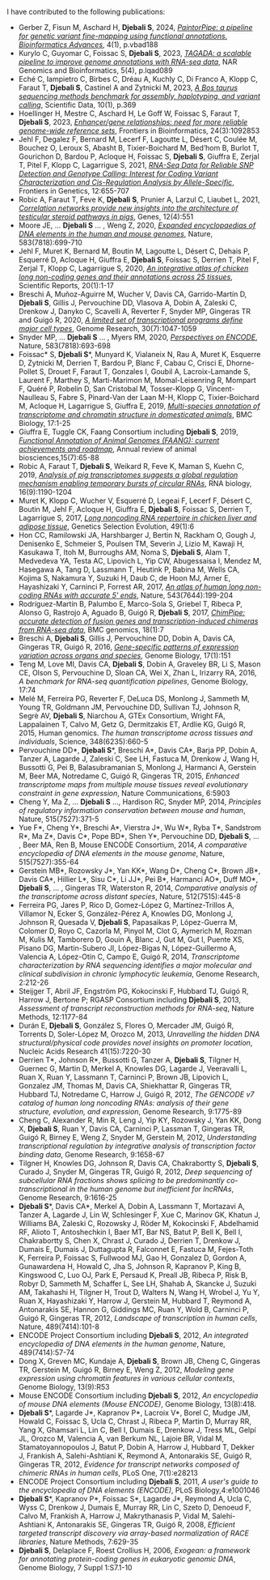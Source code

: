 I have contributed to the following publications:
* Gerber Z, Fisun M, Aschard H, **Djebali S**, 2024, [*PaintorPipe: a pipeline for genetic variant fine-mapping using functional annotations. Bioinformatics Advances*](https://academic.oup.com/bioinformaticsadvances/article/4/1/vbad188/7486556), 4(1), p.vbad188
* Kurylo C, Guyomar C, Foissac S, **Djebali S**, 2023, [*TAGADA: a scalable pipeline to improve genome annotations with RNA-seq data*](https://academic.oup.com/nargab/article/5/4/lqad089/7318076), NAR Genomics and Bioinformatics, 5(4), p.lqad089
* Eché C, Iampietro C, Birbes C, Dréau A, Kuchly C, Di Franco A, Klopp C, Faraut T, **Djebali S**, Castinel A and Zytnicki M, 2023, [*A Bos taurus sequencing methods benchmark for assembly, haplotyping, and variant calling*](https://www.nature.com/articles/s41597-023-02249-1), Scientific Data, 10(1), p.369
* Hoellinger H, Mestre C, Aschard H, Le Goff W, Foissac S, Faraut T, **Djebali S**, 2023, [*Enhancer/gene relationships: need for more reliable genome-wide reference sets*](https://www.frontiersin.org/journals/bioinformatics/articles/10.3389/fbinf.2023.1092853/full), Frontiers in Bioinformatics, 24(3):1092853
* Jehl F, Degalez F, Bernard M, Lecerf F, Lagoutte L, Désert C, Coulée M, Bouchez O, Leroux S, Abasht B, Tixier-Boichard M, Bed’hom B, Burlot T, Gourichon D, Bardou P, Acloque H, Foissac S, **Djebali S**, Giuffra E, Zerjal T, Pitel F, Klopp C, Lagarrigue S, 2021, [*RNA-Seq Data for Reliable SNP Detection and Genotype Calling: Interest for Coding Variant Characterization and Cis-Regulation Analysis by Allele-Specific*](https://www.frontiersin.org/journals/genetics/articles/10.3389/fgene.2021.655707/full), Frontiers in Genetics, 12:655-707
* Robic A, Faraut T, Feve K, **Djebali S**, Prunier A, Larzul C, Liaubet L, 2021, [*Correlation networks provide new insights into the architecture of testicular steroid pathways in pigs*](https://www.mdpi.com/2073-4425/12/4/551), Genes, 12(4):551
* Moore JE, ... **Djebali S** ... , Weng Z, 2020, [*Expanded encyclopaedias of DNA elements in the human and mouse genomes*](https://www.nature.com/articles/s41586-020-2493-4), Nature, 583(7818):699-710
* Jehl F, Muret K, Bernard M, Boutin M, Lagoutte L, Désert C, Dehais P, Esquerré D, Acloque H, Giuffra E, **Djebali S**, Foissac S, Derrien T, Pitel F, Zerjal T, Klopp C, Lagarrigue S, 2020, [*An integrative atlas of chicken long non-coding genes and their annotations across 25 tissues*](https://www.nature.com/articles/s41598-020-77586-x), Scientific Reports, 20(1):1-17
* Breschi A, Muñoz-Aguirre M, Wucher V, Davis CA, Garrido-Martín D, **Djebali S**, Gillis J, Pervouchine DD, Vlasova A, Dobin A, Zaleski C, Drenkow J, Danyko C, Scavelli A, Reverter F, Snyder MP, Gingeras TR and Guigó R, 2020, [*A limited set of transcriptional programs define major cell types*](https://genome.cshlp.org/content/30/7/1047.short), Genome Research, 30(7):1047-1059
* Snyder MP, ... **Djebali S** ... , Myers RM, 2020, [*Perspectives on ENCODE*](https://www.nature.com/articles/s41586-020-2449-8), Nature, 583(7818):693-698
* Foissac* S, **Djebali S***, Munyard K, Vialaneix N, Rau A, Muret K, Esquerre D, Zytnicki M, Derrien T, Bardou P, Blanc F, Cabau C, Crisci E, Dhorne-Pollet S, Drouet F, Faraut T, Gonzales I, Goubil A, Lacroix-Lamande S, Laurent F, Marthey S, Marti-Marimon M, Momal-Leisenring R, Mompart F, Quéré P, Robelin D, San Cristobal M, Tosser-Klopp G, Vincent-Naulleau S, Fabre S, Pinard-Van der Laan M-H, Klopp C, Tixier-Boichard M, Acloque H, Lagarrigue S, Giuffra E, 2019, [*Multi-species annotation of transcriptome and chromatin structure in domesticated animals*](https://link.springer.com/article/10.1186/s12915-019-0726-5), BMC Biology, 17:1-25
* Giuffra E, Tuggle CK, Faang Consortium including **Djebali S**, 2019, [*Functional Annotation of Animal Genomes (FAANG): current achievements and roadmap*](https://www.annualreviews.org/content/journals/10.1146/annurev-animal-020518-114913), Annual review of animal biosciences,15(7):65-88
* Robic A, Faraut T, **Djebali S**, Weikard R, Feve K, Maman S, Kuehn C, 2019, [*Analysis of pig transcriptomes suggests a global regulation mechanism enabling temporary bursts of circular RNAs*](https://www.tandfonline.com/doi/full/10.1080/15476286.2019.1621621), RNA biology, 16(9):1190-1204
* Muret K, Klopp C, Wucher V, Esquerré D, Legeai F, Lecerf F, Désert C, Boutin M, Jehl F, Acloque H, Giuffra E, **Djebali S**, Foissac S, Derrien T, Lagarrigue S, 2017, [*Long noncoding RNA repertoire in chicken liver and adipose tissue*](https://link.springer.com/article/10.1186/s12711-016-0275-0), Genetics Selection Evolution, 49(1):6 
* Hon CC, Ramilowski JA, Harshbarger J, Bertin N, Rackham O, Gough J, Denisenko E, Schmeier S, Poulsen TM, Severin J, Lizio M, Kawaji H, Kasukawa T, Itoh M, Burroughs AM, Noma S, **Djebali S**, Alam T, Medvedeva YA, Testa AC, Lipovich L, Yip CW, Abugessaisa I, Mendez M, Hasegawa A, Tang D, Lassmann T, Heutink P, Babina M, Wells CA, Kojima S, Nakamura Y, Suzuki H, Daub C, de Hoon MJ, Arner E, Hayashizaki Y, Carninci P, Forrest AR, 2017, [*An atlas of human long non-coding RNAs with accurate 5' ends*](https://www.nature.com/articles/nature21374), Nature, 543(7644):199-204
* Rodríguez-Martín B, Palumbo E, Marco-Sola S, Griebel T, Ribeca P, Alonso G, Rastrojo A, Aguado B, Guigó R, **Djebali S**, 2017, [*ChimPipe: accurate detection of fusion genes and transcription-induced chimeras from RNA-seq data*](https://link.springer.com/article/10.1186/s12864-016-3404-9), BMC genomics, 18(1):7
* Breschi A, **Djebali S**, Gillis J, Pervouchine DD, Dobin A, Davis CA, Gingeras TR, Guigó R, 2016, [*Gene-specific patterns of expression variation across organs and species*](https://link.springer.com/article/10.1186/s13059-016-1008-y), Genome Biology, 17(1):151
* Teng M, Love MI, Davis CA, **Djebali S**, Dobin A, Graveley BR, Li S, Mason CE, Olson S, Pervouchine D, Sloan CA, Wei X, Zhan L, Irizarry RA, 2016, *A benchmark for RNA-seq quantification pipelines*, Genome Biology, 17:74
* Melé M, Ferreira PG, Reverter F, DeLuca DS, Monlong J, Sammeth M, Young TR, Goldmann JM, Pervouchine DD, Sullivan TJ, Johnson R, Segrè AV, **Djebali S**, Niarchou A, GTEx Consortium, Wright FA, Lappalainen T, Calvo M, Getz G, Dermitzakis ET, Ardlie KG, Guigó R, 2015, Human genomics. *The human transcriptome across tissues and individuals*, Science, 348(6235):660-5
* Pervouchine DD*, **Djebali S***, Breschi A*, Davis CA*, Barja PP, Dobin A, Tanzer A, Lagarde J, Zaleski C, See LH, Fastuca M, Drenkow J,	Wang H,	Bussotti G, Pei	B, Balasubramanian S, Monlong J, Harmanci A, Gerstein M, Beer MA, Notredame C, Guigó R, Gingeras TR, 2015, *Enhanced transcriptome maps from multiple mouse tissues reveal evolutionary constraint in gene expression*, Nature Communications, 6:5903
* Cheng Y, Ma	Z, ... **Djebali S** ..., Hardison RC, Snyder MP, 2014, *Principles of regulatory information conservation between mouse and human*, Nature, 515(7527):371-5
* Yue F*, Cheng Y*, Breschi A*, Vierstra J*, Wu W*, Ryba T*, Sandstrom R*, Ma Z*, Davis C*, Pope BD*, Shen Y*, Pervouchine DD, **Djebali S**, ... , Beer MA, Ren B, Mouse ENCODE Consortium, 2014, *A comparative encyclopedia of DNA elements in the mouse genome*, Nature, 515(7527):355-64
* Gerstein MB*, Rozowsky J*, Yan KK*, Wang D*, Cheng C*, Brown JB*, Davis CA*, Hillier L*, Sisu C*, Li JJ*, Pei B*, Harmanci AO*, Duff MO*, **Djebali S**, ... , Gingeras TR, Waterston R, 2014, *Comparative analysis of the transcriptome across distant species*, Nature, 512(7515):445-8
* Ferreira PG, Jares P, Rico D, Gomez-López G, Martínez-Trillos A, Villamor N, Ecker S, González-Pérez A, Knowles DG, Monlong J, Johnson R, Quesada V, **Djebali S**, Papasaikas P, López-Guerra M, Colomer D, Royo C, Cazorla M, Pinyol M, Clot G, Aymerich M, Rozman M, Kulis M, Tamborero D, Gouin A, Blanc J, Gut M, Gut I, Puente XS, Pisano DG, Martin-Subero JI, López-Bigas N, López-Guillermo A, Valencia A, López-Otín C, Campo E, Guigó R, 2014, *Transcriptome characterization by RNA sequencing identifies a major molecular and clinical subdivision in chronic lymphocytic leukemia*, Genome Research, 2:212-26
* Steijger T, Abril JF, Engström PG, Kokocinski F, Hubbard TJ, Guigó R, Harrow J, Bertone P; RGASP Consortium including **Djebali S**, 2013, *Assessment of transcript reconstruction methods for RNA-seq*, Nature Methods, 12:1177-84
* Durán E, **Djebali S**, González S, Flores O, Mercader JM, Guigó R, Torrents D, Soler-López M, Orozco M, 2013, *Unravelling the hidden DNA structural/physical code provides novel insights on promoter location*, Nucleic Acids Research 41(15):7220-30
* Derrien T*, Johnson R*, Bussotti G, Tanzer A, **Djebali S**, Tilgner H, Guernec G, Martin D, Merkel A, Knowles DG, Lagarde J, Veeravalli L, Ruan X, Ruan Y, Lassmann T, Carninci P, Brown JB, Lipovich L, Gonzalez JM, Thomas M, Davis CA, Shiekhattar R, Gingeras TR, Hubbard TJ, Notredame C, Harrow J, Guigó R, 2012, *The GENCODE v7 catalog of human long noncoding RNAs: analysis of their gene structure, evolution, and expression*, Genome Research, 9:1775-89
* Cheng C, Alexander R, Min R, Leng J, Yip KY, Rozowsky J, Yan KK, Dong X, **Djebali S**, Ruan Y, Davis CA, Carninci P, Lassman T, Gingeras TR, Guigó R, Birney E, Weng Z, Snyder M, Gerstein M, 2012, *Understanding transcriptional regulation by integrative analysis of transcription factor binding data*, Genome Research, 9:1658-67
* Tilgner H, Knowles DG, Johnson R, Davis CA, Chakrabortty S, **Djebali S**, Curado J, Snyder M, Gingeras TR, Guigó R, 2012, *Deep sequencing of subcellular RNA fractions shows splicing to be predominantly co-transcriptional in the human genome but inefficient for lncRNAs*, Genome Research, 9:1616-25
* **Djebali S***, Davis CA*, Merkel A, Dobin A, Lassmann T, Mortazavi A, Tanzer A, Lagarde J, Lin W, Schlesinger F, Xue C, Marinov GK, Khatun J, Williams BA, Zaleski C, Rozowsky J, Röder M, Kokocinski F, Abdelhamid RF, Alioto T, Antoshechkin I, Baer MT, Bar NS, Batut P, Bell K, Bell I, Chakrabortty S, Chen X, Chrast J, Curado J, Derrien T, Drenkow J, Dumais E, Dumais J, Duttagupta R, Falconnet E, Fastuca M, Fejes-Toth K, Ferreira P, Foissac S, Fullwood MJ, Gao H, Gonzalez D, Gordon A, Gunawardena H, Howald C, Jha S, Johnson R, Kapranov P, King B, Kingswood C, Luo OJ, Park E, Persaud K, Preall JB, Ribeca P, Risk B, Robyr D, Sammeth M, Schaffer L, See LH, Shahab A, Skancke J, Suzuki AM, Takahashi H, Tilgner H, Trout D, Walters N, Wang H, Wrobel J, Yu Y, Ruan X, Hayashizaki Y, Harrow J, Gerstein M, Hubbard T, Reymond A, Antonarakis SE, Hannon G, Giddings MC, Ruan Y, Wold B, Carninci P, Guigó R, Gingeras TR, 2012, *Landscape of transcription in human cells*, Nature, 489(7414):101-8
* ENCODE Project Consortium including **Djebali S**, 2012, *An integrated encyclopedia of DNA elements in the human genome*, Nature, 489(7414):57-74
* Dong X, Greven MC, Kundaje A, **Djebali S**, Brown JB, Cheng C, Gingeras TR, Gerstein M, Guigó R, Birney E, Weng Z, 2012, *Modeling gene expression using chromatin features in various cellular contexts*, Genome Biology, 13(9):R53
* Mouse ENCODE Consortium including **Djebali S**, 2012, *An encyclopedia of mouse DNA elements (Mouse ENCODE)*, Genome Biology, 13(8):418.
* **Djebali S***, Lagarde J*, Kapranov P*, Lacroix V*, Borel C, Mudge JM, Howald C, Foissac S, Ucla C, Chrast J, Ribeca P, Martin D, Murray RR, Yang X, Ghamsari L, Lin C, Bell I, Dumais E, Drenkow J, Tress ML, Gelpí JL, Orozco M, Valencia A, van Berkum NL, Lajoie BR, Vidal M, Stamatoyannopoulos J, Batut P, Dobin A, Harrow J, Hubbard T, Dekker J, Frankish A, Salehi-Ashtiani K, Reymond A, Antonarakis SE, Guigó R, Gingeras TR, 2012, *Evidence for transcript networks composed of chimeric RNAs in human cells*, PLoS One, 7(1):e28213
* ENCODE Project Consortium including **Djebali S**, 2011, *A user's guide to the encyclopedia of DNA elements (ENCODE)*, PLoS Biology,4:e1001046
* **Djebali S***, Kapranov P*, Foissac S*, Lagarde J*, Reymond A, Ucla C, Wyss C, Drenkow J, Dumais E, Murray RR, Lin C, Szeto D, Denoeud F, Calvo M, Frankish A, Harrow J, Makrythanasis P, Vidal M, Salehi-Ashtiani K, Antonarakis SE, Gingeras TR, Guigó R, 2008, *Efficient targeted transcript discovery via array-based normalization of RACE libraries*, Nature Methods, 7:629-35  
* **Djebali S**, Delaplace F, Roest Crollius H, 2006, *Exogean: a framework for annotating protein-coding genes in eukaryotic genomic DNA*, Genome Biology, 7 Suppl 1:S7.1-10


